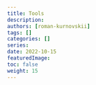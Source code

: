 ```yaml
---
title: Tools
description:
authors: [roman-kurnovskii]
tags: []
categories: []
series:
date: 2022-10-15
featuredImage:
toc: false
weight: 15
---
```


<!-- {{< js_block src="/en/docs/algorithms-101/leetcode-tools/leetcode_tools.js" >}} -->
